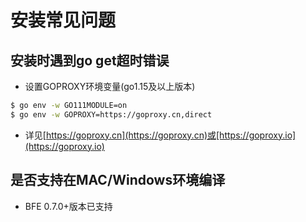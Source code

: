 # 安装常见问题

## 安装时遇到go get超时错误
- 设置GOPROXY环境变量(go1.15及以上版本)
```bash
$ go env -w GO111MODULE=on
$ go env -w GOPROXY=https://goproxy.cn,direct
```
- 详见[https://goproxy.cn](https://goproxy.cn)或[https://goproxy.io](https://goproxy.io)

## 是否支持在MAC/Windows环境编译
- BFE 0.7.0+版本已支持
